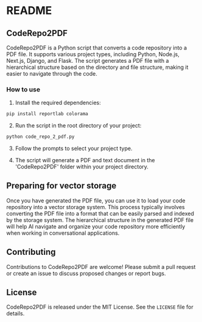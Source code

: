 # README

## CodeRepo2PDF

CodeRepo2PDF is a Python script that converts a code repository into a PDF file. It supports various project types, including Python, Node.js, Next.js, Django, and Flask. The script generates a PDF file with a hierarchical structure based on the directory and file structure, making it easier to navigate through the code.

### How to use

1. Install the required dependencies:

```bash
pip install reportlab colorama
```

2. Run the script in the root directory of your project:

```bash
python code_repo_2_pdf.py
```

3. Follow the prompts to select your project type. 

4. The script will generate a PDF and text document in the 'CodeRepo2PDF' folder within your project directory.

## Preparing for vector storage

Once you have generated the PDF file, you can use it to load your code repository into a vector storage system. This process typically involves converting the PDF file into a format that can be easily parsed and indexed by the storage system. The hierarchical structure in the generated PDF file will help AI navigate and organize your code repository more efficiently when working in conversational applications.

## Contributing

Contributions to CodeRepo2PDF are welcome! Please submit a pull request or create an issue to discuss proposed changes or report bugs.

## License

CodeRepo2PDF is released under the MIT License. See the `LICENSE` file for details.

